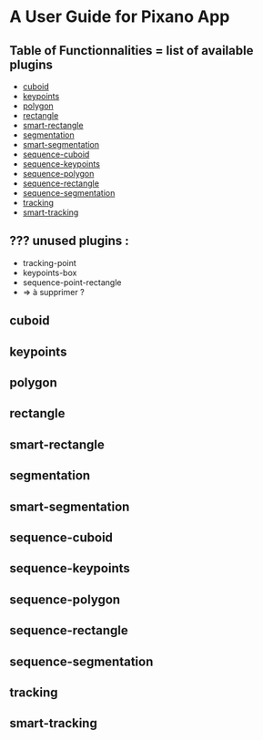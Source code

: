 A User Guide for Pixano App
===============

## Table of Functionnalities = list of available plugins
* [cuboid](#cuboid)
* [keypoints](#keypoints)
* [polygon](#polygon)
* [rectangle](#rectangle)
* [smart-rectangle](#smart-rectangle)
* [segmentation](#segmentation)
* [smart-segmentation](#smart-segmentation)
* [sequence-cuboid](#sequence-cuboid)
* [sequence-keypoints](#sequence-keypoints)
* [sequence-polygon](#sequence-polygon)
* [sequence-rectangle](#sequence-rectangle)
* [sequence-segmentation](#sequence-segmentation)
* [tracking](#tracking)
* [smart-tracking](#smart-tracking)


## ??? unused plugins :
- tracking-point
- keypoints-box
- sequence-point-rectangle
- => à supprimer ?


## cuboid


## keypoints
## polygon
## rectangle
## smart-rectangle
## segmentation
## smart-segmentation
## sequence-cuboid
## sequence-keypoints
## sequence-polygon
## sequence-rectangle
## sequence-segmentation
## tracking
## smart-tracking
